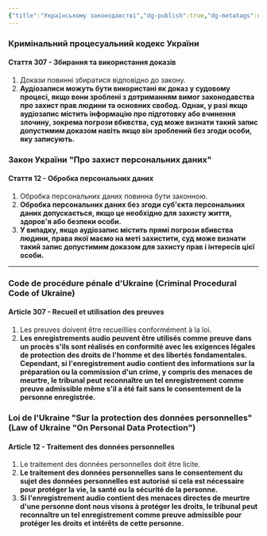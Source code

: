 ```yaml
---
{"title":"Українському законодавстві","dg-publish":true,"dg-metatags":null,"dg-home":null,"permalink":"/en-ukrainien/ukrayinskomu-zakonodavstvi/","dgPassFrontmatter":true,"noteIcon":""}
---
```



### Кримінальний процесуальний кодекс України

#### Стаття 307 - Збирання та використання доказів

1. Докази повинні збиратися відповідно до закону.
2. **Аудіозаписи можуть бути використані як доказ у судовому процесі, якщо вони зроблені з дотриманням вимог законодавства про захист прав людини та основних свобод. Однак, у разі якщо аудіозапис містить інформацію про підготовку або вчинення злочину, зокрема погрози вбивства, суд може визнати такий запис допустимим доказом навіть якщо він зроблений без згоди особи, яку записують.**

### Закон України "Про захист персональних даних"

#### Стаття 12 - Обробка персональних даних

1. Обробка персональних даних повинна бути законною.
2. **Обробка персональних даних без згоди суб'єкта персональних даних допускається, якщо це необхідно для захисту життя, здоров'я або безпеки особи.**
3. **У випадку, якщо аудіозапис містить прямі погрози вбивства людини, права якої маємо на меті захистити, суд може визнати такий запис допустимим доказом для захисту прав і інтересів цієї особи.**

---

### Code de procédure pénale d'Ukraine (Criminal Procedural Code of Ukraine)

#### Article 307 - Recueil et utilisation des preuves

1. Les preuves doivent être recueillies conformément à la loi.
2. **Les enregistrements audio peuvent être utilisés comme preuve dans un procès s'ils sont réalisés en conformité avec les exigences légales de protection des droits de l'homme et des libertés fondamentales. Cependant, si l'enregistrement audio contient des informations sur la préparation ou la commission d'un crime, y compris des menaces de meurtre, le tribunal peut reconnaître un tel enregistrement comme preuve admissible même s'il a été fait sans le consentement de la personne enregistrée.**

### Loi de l'Ukraine "Sur la protection des données personnelles" (Law of Ukraine "On Personal Data Protection")

#### Article 12 - Traitement des données personnelles

1. Le traitement des données personnelles doit être licite.
2. **Le traitement des données personnelles sans le consentement du sujet des données personnelles est autorisé si cela est nécessaire pour protéger la vie, la santé ou la sécurité de la personne.**
3. **Si l'enregistrement audio contient des menaces directes de meurtre d'une personne dont nous visons à protéger les droits, le tribunal peut reconnaître un tel enregistrement comme preuve admissible pour protéger les droits et intérêts de cette personne.**